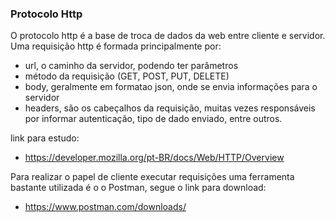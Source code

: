 ### Protocolo Http

O protocolo http é a base de troca de dados da web entre cliente e servidor. Uma requisição http é formada principalmente por:

- url, o caminho da servidor, podendo ter parâmetros
- método da requisição (GET, POST, PUT, DELETE)
- body, geralmente em formatao json, onde se envia informações para o servidor
- headers, são os cabeçalhos da requisição, muitas vezes responsáveis por informar autenticação, tipo de dado enviado, entre outros.

link para estudo:
- https://developer.mozilla.org/pt-BR/docs/Web/HTTP/Overview

Para realizar o papel de cliente executar requisições uma ferramenta bastante utilizada é o o Postman, segue o link para download: 
- https://www.postman.com/downloads/